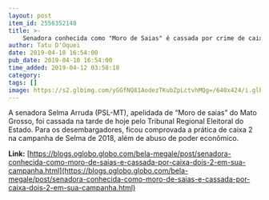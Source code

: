 ```yaml
---
layout: post
item_id: 2556352148
title: >-
    Senadora conhecida como "Moro de Saias" é cassada por crime de caixa 2
author: Tatu D'Oquei
date: 2019-04-10 16:54:00
pub_date: 2019-04-10 16:54:00
time_added: 2019-04-12 03:58:18
category: 
tags: []
image: https://s2.glbimg.com/yGGfNQ81AodezTKubZpLctvhMQg=/640x424/i.glbimg.com/og/ig/infoglobo1/f/original/2019/04/10/81305887.zip.jpg
---
```


A senadora Selma Arruda (PSL-MT), apelidada de “Moro de saias” do Mato Grosso, foi cassada na tarde de hoje pelo Tribunal Regional Eleitoral do Estado. Para os desembargadores, ficou comprovada a prática de caixa 2 na campanha de Selma de 2018, além de abuso de poder econômico.

**Link:** [https://blogs.oglobo.globo.com/bela-megale/post/senadora-conhecida-como-moro-de-saias-e-cassada-por-caixa-dois-2-em-sua-campanha.html](https://blogs.oglobo.globo.com/bela-megale/post/senadora-conhecida-como-moro-de-saias-e-cassada-por-caixa-dois-2-em-sua-campanha.html)

